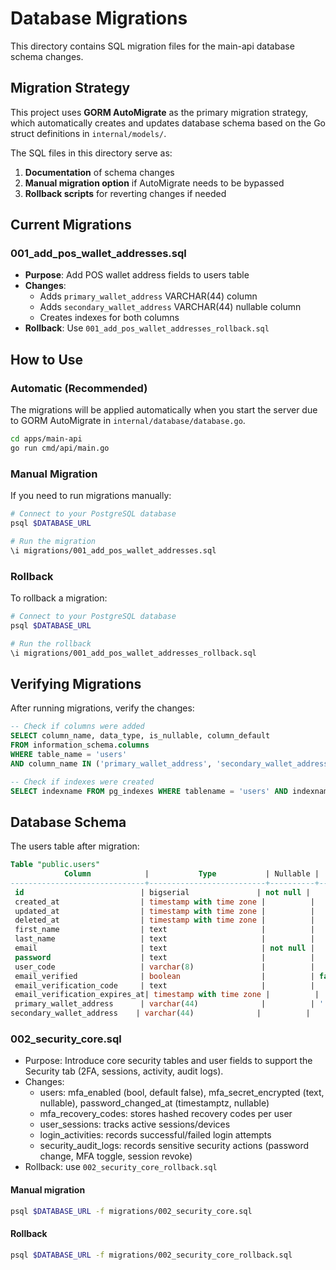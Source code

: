 # Database Migrations

This directory contains SQL migration files for the main-api database schema changes.

## Migration Strategy

This project uses **GORM AutoMigrate** as the primary migration strategy, which automatically creates and updates database schema based on the Go struct definitions in `internal/models/`.

The SQL files in this directory serve as:
1. **Documentation** of schema changes
2. **Manual migration option** if AutoMigrate needs to be bypassed
3. **Rollback scripts** for reverting changes if needed

## Current Migrations

### 001_add_pos_wallet_addresses.sql
- **Purpose**: Add POS wallet address fields to users table
- **Changes**: 
  - Adds `primary_wallet_address` VARCHAR(44) column
  - Adds `secondary_wallet_address` VARCHAR(44) nullable column
  - Creates indexes for both columns
- **Rollback**: Use `001_add_pos_wallet_addresses_rollback.sql`

## How to Use

### Automatic (Recommended)
The migrations will be applied automatically when you start the server due to GORM AutoMigrate in `internal/database/database.go`.

```bash
cd apps/main-api
go run cmd/api/main.go
```

### Manual Migration
If you need to run migrations manually:

```bash
# Connect to your PostgreSQL database
psql $DATABASE_URL

# Run the migration
\i migrations/001_add_pos_wallet_addresses.sql
```

### Rollback
To rollback a migration:

```bash
# Connect to your PostgreSQL database  
psql $DATABASE_URL

# Run the rollback
\i migrations/001_add_pos_wallet_addresses_rollback.sql
```

## Verifying Migrations

After running migrations, verify the changes:

```sql
-- Check if columns were added
SELECT column_name, data_type, is_nullable, column_default 
FROM information_schema.columns 
WHERE table_name = 'users' 
AND column_name IN ('primary_wallet_address', 'secondary_wallet_address');

-- Check if indexes were created
SELECT indexname FROM pg_indexes WHERE tablename = 'users' AND indexname LIKE '%wallet%';
```

## Database Schema

The users table after migration:

```sql
Table "public.users"
            Column            |           Type           | Nullable |        Default
------------------------------+--------------------------+----------+----------------------
 id                          | bigserial               | not null | 
 created_at                  | timestamp with time zone |          | 
 updated_at                  | timestamp with time zone |          | 
 deleted_at                  | timestamp with time zone |          | 
 first_name                  | text                     |          | 
 last_name                   | text                     |          | 
 email                       | text                     | not null | 
 password                    | text                     |          | 
 user_code                   | varchar(8)               |          | 
 email_verified              | boolean                  |          | false
 email_verification_code     | text                     |          | 
 email_verification_expires_at| timestamp with time zone |          | 
 primary_wallet_address      | varchar(44)              |          | ''::character varying
secondary_wallet_address    | varchar(44)              |          | 
```

### 002_security_core.sql
- Purpose: Introduce core security tables and user fields to support the Security tab (2FA, sessions, activity, audit logs).
- Changes:
  - users: mfa_enabled (bool, default false), mfa_secret_encrypted (text, nullable), password_changed_at (timestamptz, nullable)
  - mfa_recovery_codes: stores hashed recovery codes per user
  - user_sessions: tracks active sessions/devices
  - login_activities: records successful/failed login attempts
  - security_audit_logs: records sensitive security actions (password change, MFA toggle, session revoke)
- Rollback: use `002_security_core_rollback.sql`

#### Manual migration
```bash
psql $DATABASE_URL -f migrations/002_security_core.sql
```

#### Rollback
```bash
psql $DATABASE_URL -f migrations/002_security_core_rollback.sql
```
